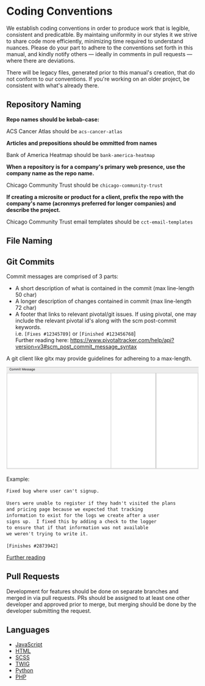 # Coding Conventions

We establish coding conventions in order to produce work that is legible, consistent and predicatble. By maintaing uniformity in our styles it we strive to share code more efficiently, minimizing time required to understand nuances. Please do your part to adhere to the conventions set forth in this manual, and kindly notify others — ideally in comments in pull requests — where there are deviations.

There will be legacy files, generated prior to this manual's creation, that do not conform to our conventions. If you're working on an older project, be consistent with what's already there.


## Repository Naming
__Repo names should be kebab-case:__

ACS Cancer Atlas should be `acs-cancer-atlas`


__Articles and prepositions should be ommitted from names__

Bank of America Heatmap should be `bank-america-heatmap`


__When a repository is for a company's primary web presence, use the company name as the repo name.__

Chicago Community Trust should be `chicago-community-trust`

__If creating a microsite or product for a client, prefix the repo with the company's name (acronmys preferred for longer companies) and describe the project.__

Chicago Community Trust email templates should be `cct-email-templates`


## File Naming


## Git Commits

Commit messages are comprised of 3 parts:

* A short description of what is contained in the commit (max line-length 50 char)
* A longer description of changes contained in commit (max line-length 72 char)
* A footer that links to relevant pivotal/git issues.  If using pivotal, one may  
  include the relevant pivotal id's along with the scm post-commit keywords.  
  i.e. `[Fixes #12345789]` or `[Finished #123456768`]  
  Further reading here: https://www.pivotaltracker.com/help/api?version=v3#scm_post_commit_message_syntax

A git client like gitx may provide guidelines for adhereing to a max-length.

![](_doc/max-line-length.png)

Example:
```
Fixed bug where user can't signup.

Users were unable to register if they hadn't visited the plans
and pricing page because we expected that tracking
information to exist for the logs we create after a user
signs up.  I fixed this by adding a check to the logger
to ensure that if that information was not available
we weren't trying to write it.

[Finishes #2873942]
```

[Further reading](http://ablogaboutcode.com/2011/03/23/proper-git-commit-messages-and-an-elegant-git-history/)



## Pull Requests
Development for features should be done on separate branches and merged in via pull requests. PRs should be assigned to at least one other developer and approved prior to merge, but merging should be done by the developer submitting the request.


## Languages
- [JavaScript](/style/javascript.md)
- [HTML](/style/html.md)
- [SCSS](/style/scss.md)
- [TWIG](/style/twig.md)
- [Python](/style/python.md)
- [PHP](/style/php.md)
